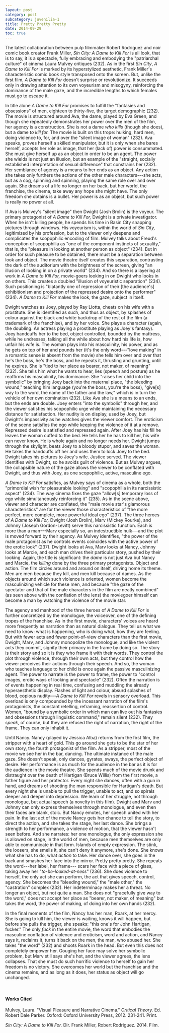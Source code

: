 ```yaml
---
layout: post
category: post
subcategory: juvenilia-1
title: Pretty Pretty Pretty
date: 2014-09-29
toc: true
---
```


The latest collaboration between pulp filmmaker Robert Rodriguez and noir comic book creator Frank Miller, *Sin City: A Dame to Kill For* is all look, that is to say, it is a spectacle, fully embracing and embodying the "patriarchal culture" of cinema Laura Mulvey critiques (232). As in the first *Sin City*, *A Dame to Kill For* is marked by its hyperstylized aesthetic, Frank Miller's characteristic comic book style transposed onto the screen. But, unlike the first film, *A Dame to Kill For* doesn't surprise or revolutionize. It succeeds only in drawing attention to its own voyeurism and misogyny, reinforcing the dominance of the male gaze, and the incredible lengths to which females must go to escape it.

In title alone *A Dame to Kill For* promises to fulfill the "fantasies and obsessions" of men, eighteen to thirty-five, the target demographic (232). The movie is structured around Ava, the dame, played by Eva Green, and though she repeatedly demonstrates her power over the men of the film, her agency is a construction. She is not a dame *who kills* (though she does), but a dame *to kill for.* The movie is built on this trope: hulking, hard men, doing violence to, for, and over the "silent image of woman" (232). Ava speaks, proves herself a skilled manipulator, but it is only when she bares herself, accepts her role as image, that her (lack of) power is consummated. She must give herself up as an object in order to be an agent. The power she wields is not just an illusion, but an example of the "straight, socially established interpretation of sexual difference" that constrains her (232). Her semblance of agency is a means to her ends as an object. Any action she takes only furthers the actions of the other male characters---she acts, but as a cog, spinning and spinning, playing the same role over and over again. She dreams of a life no longer on her back, but her world, the franchise, the cinema, take away any hope she might have. The only freedom she obtains is a bullet. Her power is as an object, but such power is really no power at all.

If Ava is Mulvey's "silent image" then Dwight (Josh Brolin) is the voyeur. The primary protagonist of *A Dame to Kill For,* Dwight is a private investigator. When he isn't killing people, he spends his time in Basin City snapping pictures through windows. His voyeurism is, within the world of *Sin City,* legitimized by his profession, but to the viewer only deepens and complicates the scopophilic encoding of film. Mulvey talks about Freud's conception of scopophilia as "one of the component instincts of sexuality," that is, the "pleasure in looking at another person as object" (234). But in order for such pleasure to be obtained, there must be a separation between look and object. The movie theatre itself creates this separation, contrasting the dark of the auditorium with the brightness of the screen, giving "an illusion of looking in on a private world" (234). And so there is a layering at work in *A Dame to Kill For,* movie-goers looking in on Dwight who looks in on others. This creates a doubled "illusion of voyeuristic separation" (234). Such positioning is "blatantly one of repression of their \[the audience's\] exhibitionism and projection of the repressed desire onto the performer" (234). *A Dame to Kill For* makes the look, the gaze, subject in itself.

Dwight watches as Joey, played by Ray Liotta, cheats on his wife with a prostitute. She is identified as such, and thus as object, by splashes of colour against the black and white backdrop of the rest of the film (a trademark of the franchise), and by her voice. She plays a character (again, the doubling. An actress playing a prostitute playing as Joey's fantasy). Joey handcuffs her to the bed, object controlled, bounded by the mattress, while he undresses, talking all the while about how hard his life is, how unfair his wife is. The woman plays into his masculinity, his power, and as he gets on top of her and pounds her (it's the only word---"love making" in a romantic sense is absent from the movie) she tells him over and over that he's the boss, he's the boss, and he repeats it, thrusting and grunting, until he expires. She is "tied to her place as bearer, not maker, of meaning" (232). She tells him what he wants to hear, lies (speech and posture) as he reaffirms his masculinity, his dominance. She "raises her child into the symbolic" by bringing Joey back into the maternal place, "the bleeding wound," teaching him language (you're the boss, you're the boss), "give\[s\] way to the word, the name of the father and the law," which is in turn the vehicle of her own domination (232). Like Ava she is a means to an ends, but the ends are double. Joey enters "into the symbolic" through her, and the viewer satisfies his scopophilic urge while maintaining the necessary distance for satisfaction. Her nudity is on display, used by Joey, but Dwight's impassivity as he watches gives the viewer comfort. The eroticism of the scene satisfies the ego while keeping the violence of it at a remove. Repressed desire is satisfied and repressed again. After Joey has his fill he leaves the woman cuffed to the bed. He tells her he has to kill her, his wife can never know. He is whole again and no longer needs her. Dwight jumps through the skylight, beats Joey to a bloody stupor, and saves the woman. He takes the handcuffs off her and uses them to lock Joey to the bed. Dwight takes his pictures to Joey's wife. Justice served. The viewer identifies with Dwight, so he avoids guilt of violence. But as Mulvey argues, the collapsible nature of the gaze allows the viewer to be conflated with Dwight, and thus with Joey, as one scopophilic, active, masculine ego.

*A Dame to Kill For* satisfies, as Mulvey says of cinema as a whole, both the "primordial wish for pleasurable looking" and "scopophilia in its narcissistic aspect" (234). The way cinema fixes the gaze "allow\[s\] temporary loss of ego while simultaneously reinforcing it" (235). As in the scene above, viewer and character are conflated, the "male movie star's glamorous characteristics" are for the viewer those characteristics of "the more perfect, more complete, more powerful ideal ego" (237). The three heroes of *A Dame to Kill For,* Dwight (Josh Brolin), Marv (Mickey Rourke), and Johnny (Joseph Gordon-Levitt) serve this narcissistic function. Each is more than a man---Marv especially so, an indestructible hulk---and the plot is moved forward by their agency. As Mulvey identifies, "the power of the male protagonist as he controls events coincides with the active power of the erotic look" (237). Dwight looks at Ava, Marv looks at Nancy, Johnny looks at Marcie, and each man drives their particular story, pushed by their looking. Again, the title is significant: the *dame* is not just Ava but Nancy and Marcie, the *killing* done by the three primary protagonists. Object and action. The film circles around and around on itself, driving home its theme. Men are men because they kill, and men kill because of dames. As the objects around which such violence is oriented, women become the masculinizing vehicle for these men, and because "the gaze of the spectator and that of the male characters in the film are neatly combined" (as seen above with the conflation of the lens) the moviegoer himself can become a man by watching the violence of the movie star.

The agency and manhood of the three heroes of *A Dame to Kill For* is further concretized by the monologue, the voiceover, one of the defining tropes of the franchise. As in the first movie, characters' voices are heard more frequently as narration than as natural dialogue. They tell us what we need to know: what is happening, who is doing what, how they are feeling. But with fewer acts and fewer point-of-view characters than the first movie, Dwight, Marv, and Johnny monopolize the monologue, and like the violent acts they commit, signify their primacy in the frame by doing so. The story is their story and so it is they who frame it with their words. They control the plot through violence, through their own acts, but they control how the viewer perceives their actions through their speech. And so, the woman who teaches language to her child is once again the passive masculinizing agent. The power to narrate is the power to frame, the power to "control images, erotic ways of looking and spectacle" (232). Often the narration is of events happening in real time, confusing and muddling the already hyperaesthetic display. Flashes of light and colour, absurd splashes of blood, copious nudity---*A Dame to Kill For* revels in sensory overload. This overload is only compounded by the incessant narration of the film's protagonists, the constant retelling, reframing, reassertion of control. Women, "bound by a symbolic order in which man can live out his fantasies and obsessions through linguistic command," remain silent (232). They *speak,* of course, but they are refused the right of narration, the right of the frame. They can only inhabit it.

Until Nancy. Nancy (played by Jessica Alba) returns from the first film, the stripper with a heart of gold. This go around she gets to be the star of her own story, the fourth protagonist of the film. As a stripper, most of the movie we see her in the bar, dancing. The ultimate instance of the male gaze. She doesn't speak, only dances, gyrates, sways, the perfect object of desire. Her performance is as much for the audience in the bar as it is for the audience in the movie theatre. She spends much of the movie drunk and distraught over the death of Hartigan (Bruce Willis) from the first movie, a father figure and her protector. Every night she dances, often with a gun in hand, and dreams of shooting the man responsible for Hartigan's death. But every night she is unable to pull the trigger, unable to act, and so spirals deeper and deeper into depression. We learn of her struggle, not through monologue, but actual speech (a novelty in this film). Dwight and Marv and Johnny can only express themselves through monologue, and even then their faces are blank, stoic. But Nancy emotes, her speech united with her pain. In the last act of the movie Nancy gets her chance to tell the story, to direct the action, and she takes the stage, her last dance. She brings a strength to her performance, a violence of motion, that the viewer hasn't seen before. And she narrates: her one monologue, the only expression she is allowed on stage, in the world of men, because men themselves are only able to communicate in that form. Islands of empty expression. The stink, the loosers, she smells it, she can't deny it anymore, she's done. She knows what she has to do, what *action* to take. Her dance over, she goes in the back and smashes her face into the mirror. Pretty pretty pretty. She repeats the word---her label, her frame--- scars her face with a piece of glass, taking away her
"*to-be-looked-at-ness*" (236). She does violence to herself, the only act she can perform, the act that gives speech, control, agency. She becomes the "bleeding wound," the "male other," the "castration" complex (232). Her indeterminacy makes her a threat. No longer an object, but not quite a man. She does not "gracefully give way to the word," does not accept her place as "bearer, not maker, of meaning" but takes the word, the power of making, of doing into her own hands (232).

In the final moments of the film, Nancy has her man, Roark, at her mercy. She is going to kill him, the viewer is waiting, knows it will happen, but before she pulls the trigger, she speaks: "this one's for John Hartigan, fucker." The only *fuck* in the entire movie, the word that embodies the masculine conflation of violence and eroticism, word and action, and Nancy says it, reclaims it, turns it back on the men, the man, who abused her. She takes "the word" (232) and shoots Roark in the head. But even this does not completely empower her. Gouging her face may solve her symbolic problem, but Marv still says she's hot, and the viewer agrees, the lens collapses. That she must do such horrific violence to herself to gain her freedom is no victory. She overcomes her world but the franchise and the cinema remains, and as long as it does, her status as object will go unchanged.

<br>

#### Works Cited

Mulvey, Laura. "Visual Pleasure and Narrative Cinema." *Critical Theory.* Ed. Robert Dale Parker. Oxford: Oxford University Press, 2012. 231-241. Print.

*Sin City: A Dame to Kill For.* Dir. Frank Miller, Robert Rodriguez. 2014. Film.
